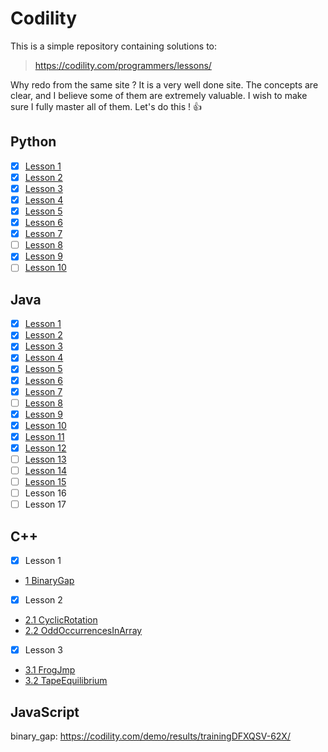 # Codility 
This is a simple repository containing solutions to:
> https://codility.com/programmers/lessons/ 

Why redo from the same site ? It is a very well done site. The concepts are clear, and I believe some of them are extremely valuable.
I wish to make sure I fully master all of them.
Let's do this ! :+1:

## Python
- [x] [Lesson 1](python/Lesson_01.ipynb)
- [x] [Lesson 2](python/Lesson_02.ipynb)
- [x] [Lesson 3](python/Lesson_03.ipynb)
- [x] [Lesson 4](python/Lesson_04.ipynb)
- [x] [Lesson 5](python/Lesson_05.ipynb)
- [x] [Lesson 6](python/Lesson_06.ipynb)
- [x] [Lesson 7](python/Lesson_07.ipynb)
- [ ] [Lesson 8](python/Lesson_08.ipynb)
- [x] [Lesson 9](python/Lesson_09.ipynb)
- [ ] [Lesson 10](python/Lesson_10.ipynb)

## Java
- [x] [Lesson 1](java/src/Lesson_01_03/)
- [x] [Lesson 2](java/src/Lesson_01_03/)
- [x] [Lesson 3](java/src/Lesson_01_03/)
- [x] [Lesson 4](java/src/Lesson_04)
- [x] [Lesson 5](java/src/Lesson_05)
- [x] [Lesson 6](java/src/Lesson_06)
- [x] [Lesson 7](java/src/Lesson_07)
- [ ] [Lesson 8](java/src/Lesson_08)
- [x] [Lesson 9](java/src/Lesson_09)
- [x] [Lesson 10](java/src/Lesson_10)
- [x] [Lesson 11](java/src/Lesson_11)
- [x] [Lesson 12](java/src/Lesson_12)
- [ ] [Lesson 13](java/src/Lesson_13)
- [ ] [Lesson 14](java/src/Lesson_14)
- [ ] [Lesson 15](java/src/Lesson_15)
- [ ] Lesson 16
- [ ] Lesson 17

## C++
- [x] Lesson 1 
 - [1 BinaryGap](https://codility.com/demo/results/trainingAQATKE-F4U/)
- [x] Lesson 2
 - [2.1 CyclicRotation](https://codility.com/demo/results/training48WN22-ESQ/)
 - [2.2 OddOccurrencesInArray](https://codility.com/demo/results/trainingG7D4DS-X6W/)
- [x] Lesson 3
 - [3.1 FrogJmp](https://codility.com/demo/results/trainingPNRTJ9-455/)
 - [3.2 TapeEquilibrium](https://codility.com/demo/results/training46K856-KA3/)

## JavaScript
binary_gap: https://codility.com/demo/results/trainingDFXQSV-62X/

